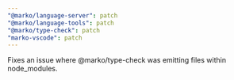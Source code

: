 ```yaml
---
"@marko/language-server": patch
"@marko/language-tools": patch
"@marko/type-check": patch
"marko-vscode": patch
---
```


Fixes an issue where @marko/type-check was emitting files within node_modules.
